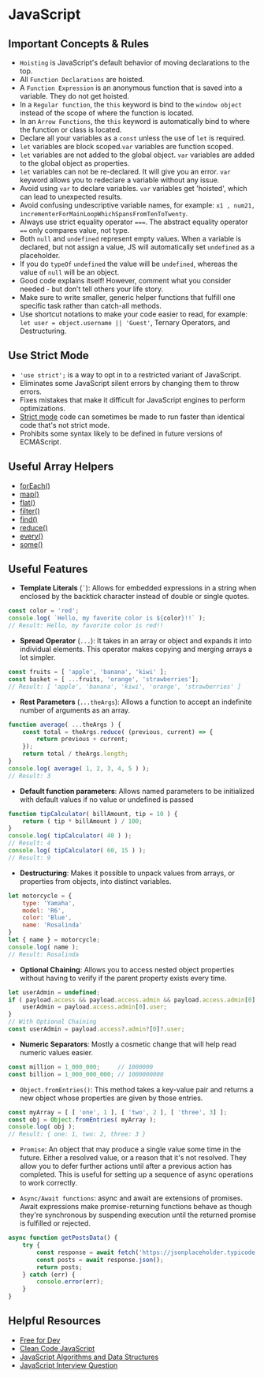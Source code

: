# JavaScript

## Important Concepts & Rules

- `Hoisting` is JavaScript's default behavior of moving declarations to the top.
- All `Function Declarations` are hoisted.
- A `Function Expression` is an anonymous function that is saved into a variable. They do not get hoisted.
- In a `Regular function`, the `this` keyword is bind to the `window object` instead of the scope of where the function is located.
- In an `Arrow Functions`, the `this` keyword is automatically bind to where the function or class is located.
- Declare all your variables as a `const` unless the use of `let` is required.
- `let` variables are block scoped.`var` variables are function scoped.
- `let` variables are not added to the global object. `var` variables are added to the global object as properties.
- `let` variables can not be re-declared. It will give you an error. `var` keyword allows you to redeclare a variable without any issue.
- Avoid using `var` to declare variables. `var` variables get 'hoisted', which can lead to unexpected results.
- Avoid confusing undescriptive variable names, for example: `x1 , num21, incrementerForMainLoopWhichSpansFromTenToTwenty`.
- Always use strict equality operator `===`. The abstract equality operator `==` only compares value, not type.
- Both `null` and `undefined` represent empty values. When a variable is declared, but not assign a value, JS will automatically set `undefined` as a placeholder.
- If you do `typeOf` `undefined` the value will be `undefined`, whereas the value of `null` will be an object.
- Good code explains itself! However, comment what you consider needed - but don’t tell others your life story.
- Make sure to write smaller, generic helper functions that fulfill one specific task rather than catch-all methods.
- Use shortcut notations to make your code easier to read, for example: `let user = object.username || 'Guest'`, Ternary Operators, and Destructuring.

## Use Strict Mode

- `'use strict';` is a way to opt in to a restricted variant of JavaScript.
- Eliminates some JavaScript silent errors by changing them to throw errors.
- Fixes mistakes that make it difficult for JavaScript engines to perform optimizations.
- [Strict mode](https://developer.mozilla.org/en-US/docs/Web/JavaScript/Reference/Strict_mode) code can sometimes be made to run faster than identical code that's not strict mode.
- Prohibits some syntax likely to be defined in future versions of ECMAScript.

## Useful Array Helpers
- [forEach()](https://developer.mozilla.org/en-US/docs/Web/JavaScript/Reference/Global_Objects/Array/forEach)
- [map()](https://developer.mozilla.org/en-US/docs/Web/JavaScript/Reference/Global_Objects/Array/map)
- [flat()](https://developer.mozilla.org/en-US/docs/Web/JavaScript/Reference/Global_Objects/Array/flat)
- [filter()](https://developer.mozilla.org/en-US/docs/Web/JavaScript/Reference/Global_Objects/Array/filter)
- [find()](https://developer.mozilla.org/en-US/docs/Web/JavaScript/Reference/Global_Objects/Array/find)
- [reduce()](https://developer.mozilla.org/en-US/docs/Web/JavaScript/Reference/Global_Objects/Array/Reduce)
- [every()](https://developer.mozilla.org/en-US/docs/Web/JavaScript/Reference/Global_Objects/Array/every)
- [some()](https://developer.mozilla.org/en-US/docs/Web/JavaScript/Reference/Global_Objects/Array/some)

## Useful Features
- **Template Literals** (<code>`</code>): Allows for embedded expressions in a string when enclosed by the backtick character instead of double or single quotes.
```js
const color = 'red';
console.log( `Hello, my favorite color is ${color}!!` );
// Result: Hello, my favorite color is red!!
```
- **Spread Operator** (`...`): It takes in an array or object and expands it into individual elements. This operator makes copying and merging arrays a lot simpler.
```js
const fruits = [ 'apple', 'banana', 'kiwi' ];
const basket = [ ...fruits, 'orange', 'strawberries'];
// Result: [ 'apple', 'banana', 'kiwi', 'orange', 'strawberries' ]
```
- **Rest Parameters** (`...theArgs`): Allows a function to accept an indefinite number of arguments as an array.
```js
function average( ...theArgs ) {
    const total = theArgs.reduce( (previous, current) => {
        return previous + current;
    });
    return total / theArgs.length;
}
console.log( average( 1, 2, 3, 4, 5 ) );
// Result: 3
```
- **Default function parameters**: Allows named parameters to be initialized with default values if no value or undefined is passed
```js
function tipCalculator( billAmount, tip = 10 ) {
    return ( tip * billAmount ) / 100;
}
console.log( tipCalculator( 40 ) );
// Result: 4
console.log( tipCalculator( 60, 15 ) );
// Result: 9
```
- **Destructuring**: Makes it possible to unpack values from arrays, or properties from objects, into distinct variables.
```js
let motorcycle = {
    type: 'Yamaha',
    model: 'R6',
    color: 'Blue',
    name: 'Rosalinda'
}
let { name } = motorcycle;
console.log( name );
// Result: Rosalinda
```

- **Optional Chaining**: Allows you to access nested object properties without having to verify if the parent property exists every time.
```js
let userAdmin = undefined;
if ( payload.access && payload.access.admin && payload.access.admin[0] ) {
    userAdmin = payload.access.admin[0].user;
}
// With Optional Chaining
const userAdmin = payload.access?.admin?[0]?.user;
```

- **Numeric Separators**: Mostly a cosmetic change that will help read numeric values easier.
```js
const million = 1_000_000;     // 1000000
const billion = 1_000_000_000; // 1000000000
```

- `Object.fromEntries()`: This method takes a key-value pair and returns a new object whose properties are given by those entries.
```js
const myArray = [ [ 'one', 1 ], [ 'two', 2 ], [ 'three', 3] ];
const obj = Object.fromEntries( myArray );
console.log( obj );
// Result: { one: 1, two: 2, three: 3 }
```
- `Promise`: An object that may produce a single value some time in the future. Either a resolved value, or a reason that it's not resolved. They allow you to defer further actions until after a previous action has completed. This is useful for setting up a sequence of async operations to work correctly.

- `Async/Await functions`: async and await are extensions of promises. Await expressions make promise-returning functions behave as though they're synchronous by suspending execution until the returned promise is fulfilled or rejected.
```js
async function getPostsData() {
    try {
        const response = await fetch('https://jsonplaceholder.typicode.com/posts');
        const posts = await response.json();
        return posts;
    } catch (err) {
        console.error(err);
    }
}
```
## Helpful Resources

- [Free for Dev](https://github.com/ripienaar/free-for-dev)
- [Clean Code JavaScript](https://github.com/ryanmcdermott/clean-code-javascript)
- [JavaScript Algorithms and Data Structures](https://github.com/trekhleb/javascript-algorithms)
- [JavaScript Interview Question](https://github.com/sudheerj/javascript-interview-questions)
